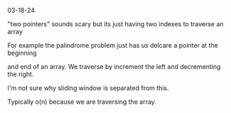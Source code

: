 03-18-24

"two pointers" sounds scary but its just having two indexes to traverse an array

For example the palindrome problem just has us delcare a pointer at the beginning

and end of an array. We traverse by increment the left and decrementing the right.

I'm not sure why sliding window is separated from this.

Typically o(n) because we are traversing the array.